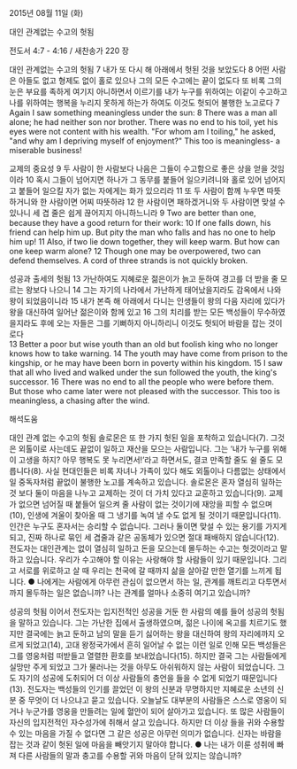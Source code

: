 2015년 08월 11일 (화)

대인 관계없는 수고의 헛됨



전도서 4:7 - 4:16 / 새찬송가 220 장


대인 관계없는 수고의 헛됨
7 내가 또 다시 해 아래에서 헛된 것을 보았도다 8 어떤 사람은 아들도 없고 형제도 없이 홀로 있으나 그의 모든 수고에는 끝이 없도다 또 비록 그의 눈은 부요를 족하게 여기지 아니하면서 이르기를 내가 누구를 위하여는 이같이 수고하고 나를 위하여는 행복을 누리지 못하게 하는가 하여도 이것도 헛되어 불행한 노고로다 
7 Again I saw something meaningless under the sun: 8 There was a man all alone; he had neither son nor brother. There was no end to his toil, yet his eyes were not content with his wealth. "For whom am I toiling," he asked, "and why am I depriving myself of enjoyment?" This too is meaningless- a miserable business! 

교제의 중요성 
9 두 사람이 한 사람보다 나음은 그들이 수고함으로 좋은 상을 얻을 것임이라 10 혹시 그들이 넘어지면 하나가 그 동무를 붙들어 일으키려니와 홀로 있어 넘어지고 붙들어 일으킬 자가 없는 자에게는 화가 있으리라 11 또 두 사람이 함께 누우면 따뜻하거니와 한 사람이면 어찌 따뜻하랴 12 한 사람이면 패하겠거니와 두 사람이면 맞설 수 있나니 세 겹 줄은 쉽게 끊어지지 아니하느니라 
9 Two are better than one, because they have a good return for their work: 10 If one falls down, his friend can help him up. But pity the man who falls and has no one to help him up! 11 Also, if two lie down together, they will keep warm. But how can one keep warm alone? 12 Though one may be overpowered, two can defend themselves. A cord of three strands is not quickly broken. 

성공과 출세의 헛됨
13 가난하여도 지혜로운 젊은이가 늙고 둔하여 경고를 더 받을 줄 모르는 왕보다 나으니 14 그는 자기의 나라에서 가난하게 태어났을지라도 감옥에서 나와 왕이 되었음이니라 15 내가 본즉 해 아래에서 다니는 인생들이 왕의 다음 자리에 있다가 왕을 대신하여 일어난 젊은이와 함께 있고 16 그의 치리를 받는 모든 백성들이 무수하였을지라도 후에 오는 자들은 그를 기뻐하지 아니하리니 이것도 헛되어 바람을 잡는 것이로다  
13 Better a poor but wise youth than an old but foolish king who no longer knows how to take warning. 14 The youth may have come from prison to the kingship, or he may have been born in poverty within his kingdom. 15 I saw that all who lived and walked under the sun followed the youth, the king's successor. 16 There was no end to all the people who were before them. But those who came later were not pleased with the successor. This too is meaningless, a chasing after the wind.

해석도움




대인 관계 없는 수고의 헛됨
솔로몬은 또 한 가지 헛된 일을 포착하고 있습니다(7). 그것은 외톨이로 사는데도 끝없이 일하고 재산을 모으는 사람입니다. 그는 ‘내가 누구를 위해 이 고생을 하지? 아무 행복도 못 누리면서!’라고 하면서도, 결코 만족할 줄도 쉴 줄도 모릅니다(8). 사실 현대인들은 비록 자녀나 가족이 있다 해도 외톨이나 다름없는 상태에서 일 중독자처럼 끝없이 불행한 노고를 계속하고 있습니다. 솔로몬은 혼자 열심히 일하는 것 보다 둘이 마음을 나누고 교제하는 것이 더 가치 있다고 교훈하고 있습니다(9). 교제가 없으면 넘어질 때 붙들어 일으켜 줄 사람이 없는 것이기에 재앙을 피할 수 없으며(10), 인생에 겨울이 찾아올 때 그 냉기를 녹여 낼 수도 없게 될 것이기 때문입니다(11). 인간은 누구도 혼자서는 승리할 수 없습니다. 그러나 둘이면 맞설 수 있는 용기를 가지게 되고, 진짜 하나로 묶인 세 겹줄과 같은 공동체가 있으면 절대 패배하지 않습니다(12). 전도자는 대인관계는 없이 열심히 일하고 돈을 모으는데 몰두하는 수고는 헛것이라고 말하고 있습니다. 우리가 수고해야 할 이유는 사랑해야 할 사람들이 있기 때문입니다. 그리고 서로를 위로하고 살 때 우리는 천국에 갈 때까지 삶을 살아갈 만한 열기를 느끼게 됩니다. 
● 나에게는 사람에게 아무런 관심이 없으면서 하는 일, 관계를 깨트리고 다투면서까지 몰두하는 일은 없습니까? 나는 관계를 얼마나 소중히 여기고 있습니까? 

성공의 헛됨
이어서 전도자는 입지전적인 성공을 거둔 한 사람의 예를 들어 성공의 헛됨을 말하고 있습니다. 그는 가난한 집에서 출생하였으며, 젊은 나이에 옥고를 치르기도 했지만 결국에는 늙고 둔하고 남의 말을 듣기 싫어하는 왕을 대신하여 왕의 자리에까지 오르게 되었고(14), 고대 왕정국가에서 흔히 일어날 수 없는 이런 일로 인해 모든 백성들은 그를 영웅처럼 떠받들고 열렬한 환호를 보내었습니다(15). 하지만 결국 그는 사람들에게 실망만 주게 되었고 그가 물러나는 것을 아무도 아쉬워하지 않는 사람이 되었습니다. 그도 자기의 성공에 도취되어 더 이상 사람들의 충언을 들을 수 없게 되었기 때문입니다(13). 전도자는 백성들의 인기를 끌었던 이 왕의 신분과 무명하지만 지혜로운 소년의 신분 중 무엇이 더 나으냐고 묻고 있습니다. 오늘날도 대부분의 사람들은 스스로 영웅이 되거나 누군가를 영웅을 만들려는 일에 혈안이 되어 살아가고 있습니다. 또 많은 사람들이 자신의 입지전적인 자수성가에 취해서 살고 있습니다. 하지만 더 이상 들을 귀와 수용할 수 있는 마음을 가질 수 없다면 그 같은 성공은 아무런 의미가 없습니다. 신자는 바람을 잡는 것과 같이 헛된 일에 마음을 빼앗기지 말아야 합니다. 
● 나는 내가 이룬 성취에 빠져 다른 사람들의 말과 충고를 수용할 귀와 마음이 닫혀 있지는 않습니까?